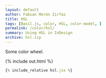 ```yaml
---
layout: default
author: Fabian Morón Zirfas
title: HSL
tags: [Basil.js, color, HSL, color-model, ]
permalink: /color/hsl/
summary: Using HSL in InDesign
archive: hsl.zip
---
```


Some color wheel.

<!-- more -->

{% include out.html %}

```js
{% include_relative hsl.jsx %}
```




